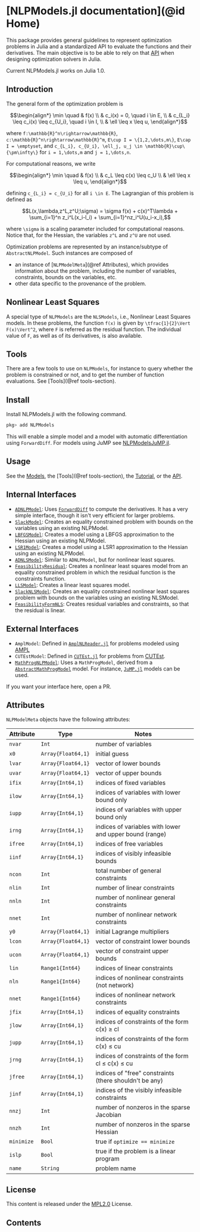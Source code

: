 # [NLPModels.jl documentation](@id Home)

This package provides general guidelines to represent optimization problems in
Julia and a standardized API to evaluate the functions and their derivatives.
The main objective is to be able to rely on that [API](@ref) when designing
optimization solvers in Julia.

Current NLPModels.jl works on Julia 1.0.

## Introduction

The general form of the optimization problem is
```math
\begin{align*}
\min \quad & f(x) \\
& c_i(x) = 0, \quad i \in E, \\
& c_{L_i} \leq c_i(x) \leq c_{U_i}, \quad i \in I, \\
& \ell \leq x \leq u,
\end{align*}
```
where ``f:\mathbb{R}^n\rightarrow\mathbb{R}``,
``c:\mathbb{R}^n\rightarrow\mathbb{R}^m``,
``E\cup I = \{1,2,\dots,m\}``, ``E\cap I = \emptyset``,
and
``c_{L_i}, c_{U_i}, \ell_j, u_j \in \mathbb{R}\cup\{\pm\infty\}``
for ``i = 1,\dots,m`` and ``j = 1,\dots,n``.

For computational reasons, we write
```math
\begin{align*}
\min \quad & f(x) \\
& c_L \leq c(x) \leq c_U \\
& \ell \leq x \leq u,
\end{align*}
```
defining ``c_{L_i} = c_{U_i}`` for all ``i \in E``.
The Lagrangian of this problem is defined as
```math
L(x,\lambda,z^L,z^U;\sigma) = \sigma f(x) + c(x)^T\lambda  + \sum_{i=1}^n z_i^L(x_i-l_i) + \sum_{i=1}^nz_i^U(u_i-x_i),
```
where ``\sigma`` is a scaling parameter included for computational reasons.
Notice that, for the Hessian, the variables ``z^L`` and ``z^U`` are not used.

Optimization problems are represented by an instance/subtype of `AbstractNLPModel`.
Such instances are composed of

- an instance of [`NLPModelMeta`](@ref Attributes), which provides information about the problem,
  including the number of variables, constraints, bounds on the variables, etc.
- other data specific to the provenance of the problem.

## Nonlinear Least Squares

A special type of `NLPModels` are the `NLSModels`, i.e., Nonlinear Least
Squares models. In these problems, the function ``f(x)`` is given by
``\tfrac{1}{2}\Vert F(x)\Vert^2``, where ``F`` is referred as the residual function.
The individual value of ``F``, as well as of its derivatives, is also
available.

## Tools

There are a few tools to use on `NLPModels`, for instance to query
whether the problem is constrained or not, and to get the number of
function evaluations. See [Tools](@ref tools-section).

## Install

Install NLPModels.jl with the following command.
```julia
pkg> add NLPModels
```
This will enable a simple model and a model with automatic differentiation using
`ForwardDiff`. For models using JuMP see
[NLPModelsJuMP.jl](https://github.com/JuliaSmoothOptimizers/NLPModelsJuMP.jl).

## Usage

See the [Models](@ref), the [Tools](@ref tools-section), the [Tutorial](@ref), or the [API](@ref).

## Internal Interfaces

 - [`ADNLPModel`](@ref): Uses
   [`ForwardDiff`](https://github.com/JuliaDiff/ForwardDiff.jl) to compute the
   derivatives. It has a very simple interface, though it isn't very efficient
   for larger problems.
 - [`SlackModel`](@ref): Creates an equality constrained problem with bounds
    on the variables using an existing NLPModel.
 - [`LBFGSModel`](@ref): Creates a model using a LBFGS approximation to
   the Hessian using an existing NLPModel.
 - [`LSR1Model`](@ref): Creates a model using a LSR1 approximation to
   the Hessian using an existing NLPModel.
 - [`ADNLSModel`](@ref): Similar to `ADNLPModel`, but for nonlinear
   least squares.
 - [`FeasibilityResidual`](@ref): Creates a nonlinear least squares
   model from an equality constrained problem in which the residual
   function is the constraints function.
 - [`LLSModel`](@ref): Creates a linear least squares model.
 - [`SlackNLSModel`](@ref): Creates an equality constrained nonlinear least squares
   problem with bounds on the variables using an existing NLSModel.
 - [`FeasibilityFormNLS`](@ref): Creates residual variables and constraints, so that the residual
   is linear.

## External Interfaces

 - `AmplModel`: Defined in
   [`AmplNLReader.jl`](https://github.com/JuliaSmoothOptimizers/AmplNLReader.jl)
   for problems modeled using [AMPL](https://ampl.com)
 - `CUTEstModel`: Defined in
   [`CUTEst.jl`](https://github.com/JuliaSmoothOptimizers/CUTEst.jl) for
   problems from [CUTEst](https://github.com/ralna/CUTEst/wiki).
 - [`MathProgNLPModel`](https://github.com/JuliaSmoothOptimizers/NLPModelsJuMP.jl):
   Uses a `MathProgModel`, derived from a
   [`AbstractMathProgModel`](https://github.com/JuliaOpt/MathProgBase.jl) model.
   For instance, [`JuMP.jl`](https://github.com/JuliaOpt/JuMP.jl) models can be
   used.

If you want your interface here, open a PR.

## Attributes

`NLPModelMeta` objects have the following attributes:

Attribute   | Type               | Notes
------------|--------------------|------------------------------------
`nvar`      | `Int             ` | number of variables
`x0  `      | `Array{Float64,1}` | initial guess
`lvar`      | `Array{Float64,1}` | vector of lower bounds
`uvar`      | `Array{Float64,1}` | vector of upper bounds
`ifix`      | `Array{Int64,1}`   | indices of fixed variables
`ilow`      | `Array{Int64,1}`   | indices of variables with lower bound only
`iupp`      | `Array{Int64,1}`   | indices of variables with upper bound only
`irng`      | `Array{Int64,1}`   | indices of variables with lower and upper bound (range)
`ifree`     | `Array{Int64,1}`   | indices of free variables
`iinf`      | `Array{Int64,1}`   | indices of visibly infeasible bounds
`ncon`      | `Int             ` | total number of general constraints
`nlin `     | `Int             ` | number of linear constraints
`nnln`      | `Int             ` | number of nonlinear general constraints
`nnet`      | `Int             ` | number of nonlinear network constraints
`y0  `      | `Array{Float64,1}` | initial Lagrange multipliers
`lcon`      | `Array{Float64,1}` | vector of constraint lower bounds
`ucon`      | `Array{Float64,1}` | vector of constraint upper bounds
`lin `      | `Range1{Int64}   ` | indices of linear constraints
`nln`       | `Range1{Int64}   ` | indices of nonlinear constraints (not network)
`nnet`      | `Range1{Int64}   ` | indices of nonlinear network constraints
`jfix`      | `Array{Int64,1}`   | indices of equality constraints
`jlow`      | `Array{Int64,1}`   | indices of constraints of the form c(x) ≥ cl
`jupp`      | `Array{Int64,1}`   | indices of constraints of the form c(x) ≤ cu
`jrng`      | `Array{Int64,1}`   | indices of constraints of the form cl ≤ c(x) ≤ cu
`jfree`     | `Array{Int64,1}`   | indices of "free" constraints (there shouldn't be any)
`jinf`      | `Array{Int64,1}`   | indices of the visibly infeasible constraints
`nnzj`      | `Int             ` | number of nonzeros in the sparse Jacobian
`nnzh`      | `Int             ` | number of nonzeros in the sparse Hessian
`minimize`  | `Bool            ` | true if `optimize == minimize`
`islp`      | `Bool            ` | true if the problem is a linear program
`name`      | `String`           | problem name

## License

This content is released under the [MPL2.0](https://www.mozilla.org/en-US/MPL/2.0/) License.

## Contents

```@contents
```
